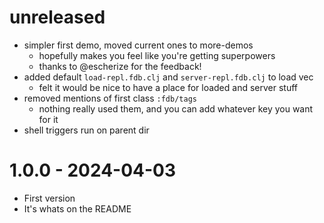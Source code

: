 # unreleased

- simpler first demo, moved current ones to more-demos
  - hopefully makes you feel like you're getting superpowers
  - thanks to @escherize for the feedback!
- added default `load-repl.fdb.clj` and `server-repl.fdb.clj` to load vec
  - felt it would be nice to have a place for loaded and server stuff
- removed mentions of first class `:fdb/tags`
  - nothing really used them, and you can add whatever key you want for it
- shell triggers run on parent dir

# 1.0.0 - 2024-04-03

- First version
- It's whats on the README


